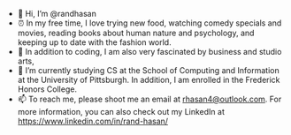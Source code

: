 - 👋 Hi, I’m @randhasan
- ⏰ In my free time, I love trying new food, watching comedy specials and movies, reading books about human nature and psychology, and keeping up to date with the fashion world.
- 👀 In addition to coding, I am also very fascinated by business and studio arts,
- 🌱 I’m currently studying CS at the School of Computing and Information at the University of Pittsburgh.  In addition, I am enrolled in the Frederick Honors College.
- 📫 To reach me, please shoot me an email at rhasan4@outlook.com.  For more information, you can also check out my LinkedIn at https://www.linkedin.com/in/rand-hasan/
